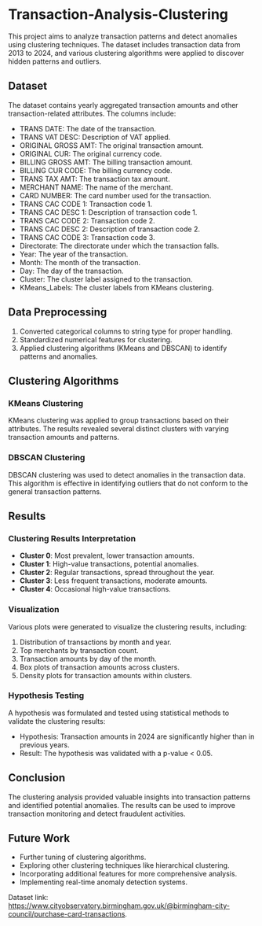 # Transaction-Analysis-Clustering
This project aims to analyze transaction patterns and detect anomalies using clustering techniques. The dataset includes transaction data from 2013 to 2024, and various clustering algorithms were applied to discover hidden patterns and outliers.

## Dataset
The dataset contains yearly aggregated transaction amounts and other transaction-related attributes. The columns include:
- TRANS DATE: The date of the transaction.
- TRANS VAT DESC: Description of VAT applied.
- ORIGINAL GROSS AMT: The original transaction amount.
- ORIGINAL CUR: The original currency code.
- BILLING GROSS AMT: The billing transaction amount.
- BILLING CUR CODE: The billing currency code.
- TRANS TAX AMT: The transaction tax amount.
- MERCHANT NAME: The name of the merchant.
- CARD NUMBER: The card number used for the transaction.
- TRANS CAC CODE 1: Transaction code 1.
- TRANS CAC DESC 1: Description of transaction code 1.
- TRANS CAC CODE 2: Transaction code 2.
- TRANS CAC DESC 2: Description of transaction code 2.
- TRANS CAC CODE 3: Transaction code 3.
- Directorate: The directorate under which the transaction falls.
- Year: The year of the transaction.
- Month: The month of the transaction.
- Day: The day of the transaction.
- Cluster: The cluster label assigned to the transaction.
- KMeans_Labels: The cluster labels from KMeans clustering.

## Data Preprocessing
1. Converted categorical columns to string type for proper handling.
2. Standardized numerical features for clustering.
3. Applied clustering algorithms (KMeans and DBSCAN) to identify patterns and anomalies.

## Clustering Algorithms
### KMeans Clustering
KMeans clustering was applied to group transactions based on their attributes. The results revealed several distinct clusters with varying transaction amounts and patterns.

### DBSCAN Clustering
DBSCAN clustering was used to detect anomalies in the transaction data. This algorithm is effective in identifying outliers that do not conform to the general transaction patterns.

## Results
### Clustering Results Interpretation
- **Cluster 0**: Most prevalent, lower transaction amounts.
- **Cluster 1**: High-value transactions, potential anomalies.
- **Cluster 2**: Regular transactions, spread throughout the year.
- **Cluster 3**: Less frequent transactions, moderate amounts.
- **Cluster 4**: Occasional high-value transactions.

### Visualization
Various plots were generated to visualize the clustering results, including:
1. Distribution of transactions by month and year.
2. Top merchants by transaction count.
3. Transaction amounts by day of the month.
4. Box plots of transaction amounts across clusters.
5. Density plots for transaction amounts within clusters.

### Hypothesis Testing
A hypothesis was formulated and tested using statistical methods to validate the clustering results:
- Hypothesis: Transaction amounts in 2024 are significantly higher than in previous years.
- Result: The hypothesis was validated with a p-value < 0.05.

## Conclusion
The clustering analysis provided valuable insights into transaction patterns and identified potential anomalies. The results can be used to improve transaction monitoring and detect fraudulent activities.

## Future Work
- Further tuning of clustering algorithms.
- Exploring other clustering techniques like hierarchical clustering.
- Incorporating additional features for more comprehensive analysis.
- Implementing real-time anomaly detection systems.

Dataset link: https://www.cityobservatory.birmingham.gov.uk/@birmingham-city-council/purchase-card-transactions.
